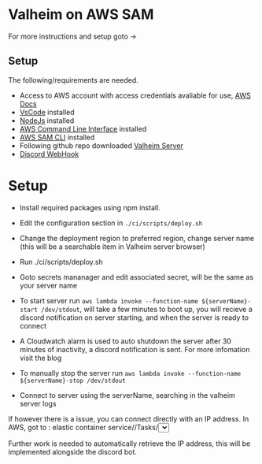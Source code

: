 # Valheim on AWS SAM
For more instructions and setup goto -> 


## Setup
The following/requirements are needed.
- Access to AWS account with access credentials avaliable for use,  [AWS Docs](https://docs.aws.amazon.com/cli/latest/userguide/cli-configure-files.html)
- [VsCode](https://code.visualstudio.com) installed
- [NodeJs](https://nodejs.org/en/download/) installed
- [AWS Command Line Interface](https://aws.amazon.com/cli/) installed
- [AWS SAM CLI](https://docs.aws.amazon.com/serverless-application-model/latest/developerguide/serverless-sam-cli-install.html) installed
- Following github repo downloaded [Valheim Server](https://github.com/JMiocevich/valheim_server_aws_ts)
- [Discord WebHook](https://support.discord.com/hc/en-us/articles/228383668-Intro-to-Webhooks)

# Setup
- Install required packages using npm install.
- Edit the configuration section in `./ci/scripts/deploy.sh`
- Change the deployment region to preferred region, change server name (this will be a searchable item in Valheim server browser)
- Run ./ci/scripts/deploy.sh
- Goto secrets mananager and edit associated secret, will be the same as your server name
- To start server run `aws lambda invoke --function-name ${serverName}-start /dev/stdout`, will take a few minutes to boot up, you will recieve a discord notification on server starting, and when the server is ready to connect
- A Cloudwatch alarm is used to auto shutdown the server after 30 minutes of inactivity, a discord notification is sent. For more infomation visit the blog
- To manually stop the server run `aws lambda invoke --function-name ${serverName}-stop /dev/stdout`

- Connect to server using the serverName, searching in the valheim server logs

If however there is a issue, you can connect directly with an IP address.
In AWS, got to : elastic container service/<serverName>/Tasks/<select first task>/netowrking/PublicIp

Further work is needed to automatically retrieve the IP address, this will be implemented alongside the discord bot.




